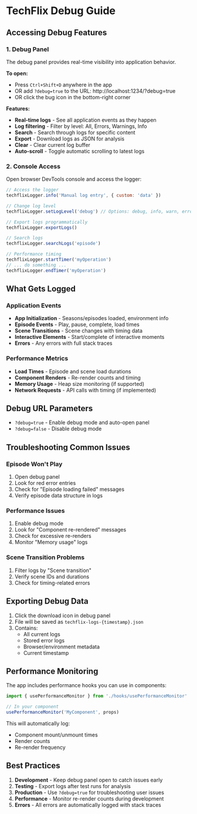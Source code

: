 # TechFlix Debug Guide

## Accessing Debug Features

### 1. Debug Panel
The debug panel provides real-time visibility into application behavior.

**To open:**
- Press `Ctrl+Shift+D` anywhere in the app
- OR add `?debug=true` to the URL: http://localhost:1234/?debug=true
- OR click the bug icon in the bottom-right corner

**Features:**
- **Real-time logs** - See all application events as they happen
- **Log filtering** - Filter by level: All, Errors, Warnings, Info
- **Search** - Search through logs for specific content
- **Export** - Download logs as JSON for analysis
- **Clear** - Clear current log buffer
- **Auto-scroll** - Toggle automatic scrolling to latest logs

### 2. Console Access
Open browser DevTools console and access the logger:

```javascript
// Access the logger
techflixLogger.info('Manual log entry', { custom: 'data' })

// Change log level
techflixLogger.setLogLevel('debug') // Options: debug, info, warn, error

// Export logs programmatically
techflixLogger.exportLogs()

// Search logs
techflixLogger.searchLogs('episode')

// Performance timing
techflixLogger.startTimer('myOperation')
// ... do something ...
techflixLogger.endTimer('myOperation')
```

## What Gets Logged

### Application Events
- **App Initialization** - Seasons/episodes loaded, environment info
- **Episode Events** - Play, pause, complete, load times
- **Scene Transitions** - Scene changes with timing data
- **Interactive Elements** - Start/complete of interactive moments
- **Errors** - Any errors with full stack traces

### Performance Metrics
- **Load Times** - Episode and scene load durations
- **Component Renders** - Re-render counts and timing
- **Memory Usage** - Heap size monitoring (if supported)
- **Network Requests** - API calls with timing (if implemented)

## Debug URL Parameters

- `?debug=true` - Enable debug mode and auto-open panel
- `?debug=false` - Disable debug mode

## Troubleshooting Common Issues

### Episode Won't Play
1. Open debug panel
2. Look for red error entries
3. Check for "Episode loading failed" messages
4. Verify episode data structure in logs

### Performance Issues
1. Enable debug mode
2. Look for "Component re-rendered" messages
3. Check for excessive re-renders
4. Monitor "Memory usage" logs

### Scene Transition Problems
1. Filter logs by "Scene transition"
2. Verify scene IDs and durations
3. Check for timing-related errors

## Exporting Debug Data

1. Click the download icon in debug panel
2. File will be saved as `techflix-logs-{timestamp}.json`
3. Contains:
   - All current logs
   - Stored error logs
   - Browser/environment metadata
   - Current timestamp

## Performance Monitoring

The app includes performance hooks you can use in components:

```javascript
import { usePerformanceMonitor } from './hooks/usePerformanceMonitor'

// In your component
usePerformanceMonitor('MyComponent', props)
```

This will automatically log:
- Component mount/unmount times
- Render counts
- Re-render frequency

## Best Practices

1. **Development** - Keep debug panel open to catch issues early
2. **Testing** - Export logs after test runs for analysis
3. **Production** - Use `?debug=true` for troubleshooting user issues
4. **Performance** - Monitor re-render counts during development
5. **Errors** - All errors are automatically logged with stack traces
